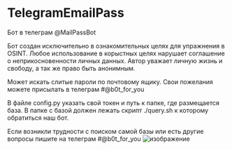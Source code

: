 # TelegramEmailPass
Бот в телеграм @MailPassBot

Бот создан исключительно в ознакомительных целях для упражнения в OSINT.
Любое использование в корыстных целях нарушает соглашение о неприкосновенности личных данных.
Автор уважает личную жизнь и свободу, а так же право быть анонимным.

Может искать слитые пароли по почтовому ящику.
Свои пожелания можете присылать в телеграм #@b0t_for_you

В файле config.py указать свой токен и путь к папке, где размещается база.
В папке с базой должен лежать скрипт ./query.sh к которому обратиться наш бот.

Если возникли трудности с поиском самой базы или есть другие вопросы пишите на телеграм
#@b0t_for_you
![изображение](https://user-images.githubusercontent.com/53917645/109391984-a7078b00-78e7-11eb-89d5-250326bf8012.png)
